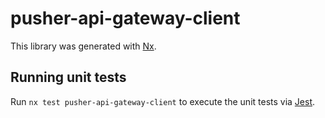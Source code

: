 # pusher-api-gateway-client

This library was generated with [Nx](https://nx.dev).

## Running unit tests

Run `nx test pusher-api-gateway-client` to execute the unit tests via [Jest](https://jestjs.io).
